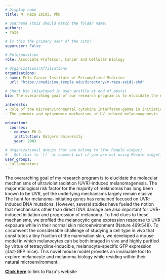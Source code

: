 ```yaml
---
# Display name
title: M. Raza Zaidi, PhD

# Username (this should match the folder name)
authors:
- raza

# Is this the primary user of the site?
superuser: False

# Role/position
role: Associate Professor, Cancer and Cellular Biology

# Organizations/Affiliations
organizations:
- name: Fels Cancer Institute of Personalized Medicine
  url: "https://medicine.temple.edu/directory/m-raza-zaidi-phd"

# Short bio (displayed in user profile at end of posts)
bio: The overarching goal of our research program is to elucidate the molecular mechanisms of ultraviolet radiation (UVR)-induced melanomagenesis.

interests:
- Role of the microenvironmental cytokine Interferon-gamma in initiation and progression of UV-induced melanoma
- The genomic and epigenomic mechanisms of UV-induced melanomagenesis

education:
  courses:
  - course: Ph.D.
    institution: Rutgers University
    year: 2003

# Organizational groups that you belong to (for People widget)
#   Set this to `[]` or comment out if you are not using People widget.
user_groups:
- Collaborators
---
```


The overarching goal of my research program is to elucidate the molecular mechanisms of ultraviolet radiation (UVR)-induced melanomagenesis.
The major etiological risk factor for the majority of melanomas has long been known to be UVR, yet the underlying mechanisms largely remain elusive. The hunt for melanoma-initiating genes has remained focused on UVR-induced DNA mutations. However, several studies have fueled the notion that mechanisms other than direct DNA damage are also important for UVR-induced initiation and progression of melanoma. To find clues to these mechanisms, we profiled the melanocytic gene expression response to UVR exposure while in their normal skin microenvironment (Nature 469:548). To circumvent the considerable challenge of studying a cell type in vivo that constitutes a tiny fraction of the mammalian skin, we developed a mouse model in which melanocytes can be both imaged in vivo and highly purified by virtue of tetracycline-inducible, melanocyte-specific GFP expression (iDct-GFP mice). This novel mouse model provides an invaluable tool to explore melanocyte and melanoma biology while residing within their natural microenvironment.

[**Click here**](https://medicine.temple.edu/m-raza-zaidi) to link to Raza's website
